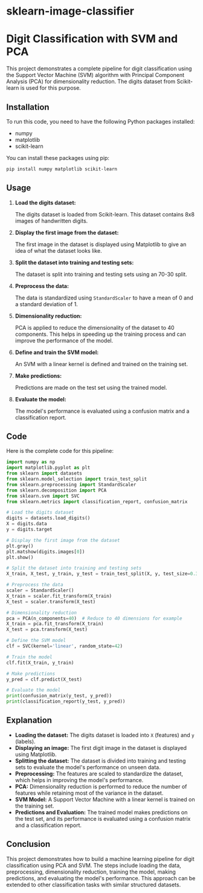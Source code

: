 # sklearn-image-classifier

# Digit Classification with SVM and PCA

This project demonstrates a complete pipeline for digit classification using the Support Vector Machine (SVM) algorithm with Principal Component Analysis (PCA) for dimensionality reduction. The digits dataset from Scikit-learn is used for this purpose.

## Installation

To run this code, you need to have the following Python packages installed:
- numpy
- matplotlib
- scikit-learn

You can install these packages using pip:

```sh
pip install numpy matplotlib scikit-learn
```

## Usage

1. **Load the digits dataset:**

   The digits dataset is loaded from Scikit-learn. This dataset contains 8x8 images of handwritten digits.

2. **Display the first image from the dataset:**

   The first image in the dataset is displayed using Matplotlib to give an idea of what the dataset looks like.

3. **Split the dataset into training and testing sets:**

   The dataset is split into training and testing sets using an 70-30 split.

4. **Preprocess the data:**

   The data is standardized using `StandardScaler` to have a mean of 0 and a standard deviation of 1.

5. **Dimensionality reduction:**

   PCA is applied to reduce the dimensionality of the dataset to 40 components. This helps in speeding up the training process and can improve the performance of the model.

6. **Define and train the SVM model:**

   An SVM with a linear kernel is defined and trained on the training set.

7. **Make predictions:**

   Predictions are made on the test set using the trained model.

8. **Evaluate the model:**

   The model's performance is evaluated using a confusion matrix and a classification report.

## Code

Here is the complete code for this pipeline:

```python
import numpy as np
import matplotlib.pyplot as plt
from sklearn import datasets
from sklearn.model_selection import train_test_split
from sklearn.preprocessing import StandardScaler
from sklearn.decomposition import PCA
from sklearn.svm import SVC
from sklearn.metrics import classification_report, confusion_matrix

# Load the digits dataset
digits = datasets.load_digits()
X = digits.data
y = digits.target

# Display the first image from the dataset
plt.gray()
plt.matshow(digits.images[0])
plt.show()

# Split the dataset into training and testing sets
X_train, X_test, y_train, y_test = train_test_split(X, y, test_size=0.3, random_state=42)

# Preprocess the data
scaler = StandardScaler()
X_train = scaler.fit_transform(X_train)
X_test = scaler.transform(X_test)

# Dimensionality reduction
pca = PCA(n_components=40)  # Reduce to 40 dimensions for example
X_train = pca.fit_transform(X_train)
X_test = pca.transform(X_test)

# Define the SVM model
clf = SVC(kernel='linear', random_state=42)

# Train the model
clf.fit(X_train, y_train)

# Make predictions
y_pred = clf.predict(X_test)

# Evaluate the model
print(confusion_matrix(y_test, y_pred))
print(classification_report(y_test, y_pred))
```

## Explanation

- **Loading the dataset:** The digits dataset is loaded into `X` (features) and `y` (labels).
- **Displaying an image:** The first digit image in the dataset is displayed using Matplotlib.
- **Splitting the dataset:** The dataset is divided into training and testing sets to evaluate the model's performance on unseen data.
- **Preprocessing:** The features are scaled to standardize the dataset, which helps in improving the model's performance.
- **PCA:** Dimensionality reduction is performed to reduce the number of features while retaining most of the variance in the dataset.
- **SVM Model:** A Support Vector Machine with a linear kernel is trained on the training set.
- **Predictions and Evaluation:** The trained model makes predictions on the test set, and its performance is evaluated using a confusion matrix and a classification report.

## Conclusion

This project demonstrates how to build a machine learning pipeline for digit classification using PCA and SVM. The steps include loading the data, preprocessing, dimensionality reduction, training the model, making predictions, and evaluating the model's performance. This approach can be extended to other classification tasks with similar structured datasets.
